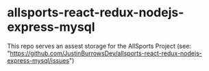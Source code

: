 # allsports-react-redux-nodejs-express-mysql

This repo serves an assest storage for the AllSports Project (see: "https://github.com/JustinBurrowsDev/allsports-react-redux-nodejs-express-mysql/issues")
